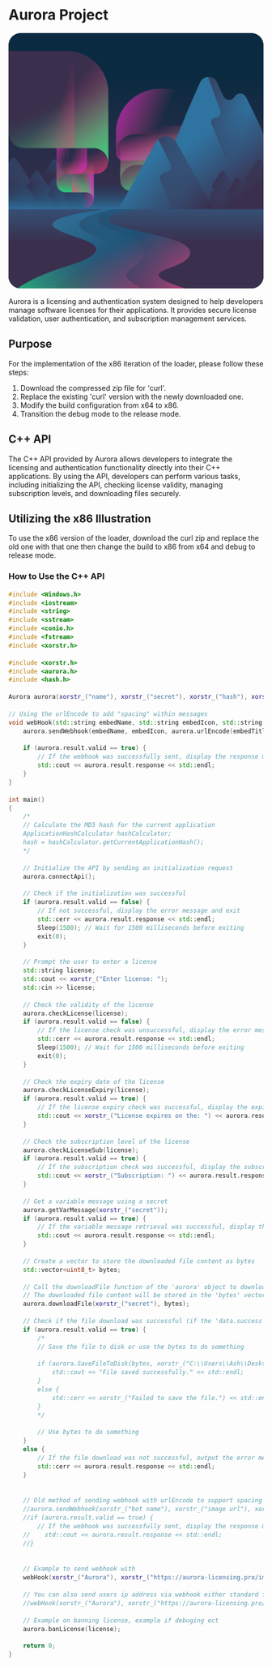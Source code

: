 # Aurora Project

![Aurora Logo](/logo.png)

Aurora is a licensing and authentication system designed to help developers manage software licenses for their applications. It provides secure license validation, user authentication, and subscription management services.

## Purpose

For the implementation of the x86 iteration of the loader, please follow these steps:
1) Download the compressed zip file for 'curl'.
2) Replace the existing 'curl' version with the newly downloaded one.
3) Modify the build configuration from x64 to x86.
4) Transition the debug mode to the release mode.

## C++ API

The C++ API provided by Aurora allows developers to integrate the licensing and authentication functionality directly into their C++ applications. By using the API, developers can perform various tasks, including initializing the API, checking license validity, managing subscription levels, and downloading files securely.

## Utilizing the x86 Illustration

To use the x86 version of the loader, download the curl zip and replace the old one with that one then change the build to x86 from x64 and debug to release mode.

### How to Use the C++ API

```cpp
#include <Windows.h>
#include <iostream>
#include <string>
#include <sstream>
#include <conio.h>
#include <fstream> 
#include <xorstr.h>

#include <xorstr.h>
#include <aurora.h>
#include <hash.h>

Aurora aurora(xorstr_("name"), xorstr_("secret"), xorstr_("hash"), xorstr_("version"), xorstr_("https://aurora-licensing.pro/api/"));

// Using the urlEncode to add "spacing" within messages
void webHook(std::string embedName, std::string embedIcon, std::string embedTitle, std::string embedMessage) {
    aurora.sendWebhook(embedName, embedIcon, aurora.urlEncode(embedTitle), aurora.urlEncode(embedMessage));

    if (aurora.result.valid == true) {
        // If the webhook was successfully sent, display the response message
        std::cout << aurora.result.response << std::endl;
    }
}

int main()
{
    /*
    // Calculate the MD5 hash for the current application
    ApplicationHashCalculator hashCalculator;
    hash = hashCalculator.getCurrentApplicationHash();
    */

    // Initialize the API by sending an initialization request
    aurora.connectApi();

    // Check if the initialization was successful
    if (aurora.result.valid == false) {
        // If not successful, display the error message and exit
        std::cerr << aurora.result.response << std::endl;
        Sleep(1500); // Wait for 1500 milliseconds before exiting
        exit(0);
    }

    // Prompt the user to enter a license
    std::string license;
    std::cout << xorstr_("Enter license: ");
    std::cin >> license;

    // Check the validity of the license
    aurora.checkLicense(license);
    if (aurora.result.valid == false) {
        // If the license check was unsuccessful, display the error message and exit
        std::cerr << aurora.result.response << std::endl;
        Sleep(1500); // Wait for 1500 milliseconds before exiting
        exit(0);
    }

    // Check the expiry date of the license
    aurora.checkLicenseExpiry(license);
    if (aurora.result.valid == true) {
        // If the license expiry check was successful, display the expiry date
        std::cout << xorstr_("License expires on the: ") << aurora.result.response << std::endl;
    }

    // Check the subscription level of the license
    aurora.checkLicenseSub(license);
    if (aurora.result.valid == true) {
        // If the subscription check was successful, display the subscription level
        std::cout << xorstr_("Subscription: ") << aurora.result.response << std::endl;
    }

    // Get a variable message using a secret
    aurora.getVarMessage(xorstr_("secret"));
    if (aurora.result.valid == true) {
        // If the variable message retrieval was successful, display the message
        std::cout << aurora.result.response << std::endl;
    }

    // Create a vector to store the downloaded file content as bytes
    std::vector<uint8_t> bytes;

    // Call the downloadFile function of the 'aurora' object to download the file with "qweqwesdf" as the file secret.
    // The downloaded file content will be stored in the 'bytes' vector.
    aurora.downloadFile(xorstr_("secret"), bytes);

    // Check if the file download was successful (if the 'data.success' flag is true).
    if (aurora.result.valid == true) {
        /*
        // Save the file to disk or use the bytes to do something

        if (aurora.SaveFileToDisk(bytes, xorstr_("C:\\Users\\Ash\\Desktop\\file.exe"))) {
            std::cout << "File saved successfully." << std::endl;
        }
        else {
            std::cerr << xorstr_("Failed to save the file.") << std::endl;
        }
        */

        // Use bytes to do something
    }
    else {
        // If the file download was not successful, output the error message to the standard error stream.
        std::cerr << aurora.result.response << std::endl;
    }


    // Old method of sending webhook with urlEncode to support spacing
    //aurora.sendWebhook(xorstr_("bot name"), xorstr_("image url"), xorstr_("embed title"), xorstr_("embed message"));
    //if (aurora.result.valid == true) {
        // If the webhook was successfully sent, display the response message
    //    std::cout << aurora.result.response << std::endl;
    //}


    // Example to send webhook with 
    webHook(xorstr_("Aurora"), xorstr_("https://aurora-licensing.pro/images/logo.png"), xorstr_("Login Notification"), xorstr_("License: \n`") + license + xorstr_("`\n Just loggin to the loader."));

    // You can also send users ip address via webhook either standard format or using encoded message
    //webHook(xorstr_("Aurora"), xorstr_("https://aurora-licensing.pro/images/logo.png"), xorstr_("New Login"), xorstr_("License: `") + license + xorstr_("`\nIP Address: `") + utils::get_ip_address(false));

    // Example on banning license, example if debuging ect
    aurora.banLicense(license);

    return 0;
}
